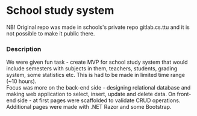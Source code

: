 
# School study system

NB! Original repo was made in schools's private repo gitlab.cs.ttu and it is not possible to make it public there.

### Description
We were given fun task - create MVP for school study system that would include semesters with subjects in them, teachers, students, grading system, some statistics etc. This is had to be made in limited time range (~10 hours). \
Focus was more on the back-end side - designing relational database and making web application to select, insert, update and delete data. On front-end side - at first pages were scaffolded to validate CRUD operations. Additional pages were made with .NET Razor and some Bootstrap.